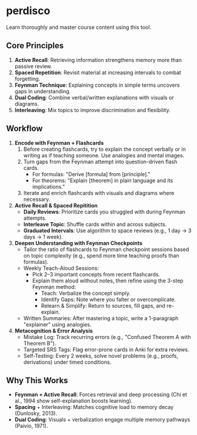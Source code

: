 # perdisco
Learn thoroughly and master course content using this tool.

## Core Principles
1. **Active Recall**: Retrieving information strengthens memory more than passive review.
2. **Spaced Repetition**: Revisit material at increasing intervals to combat forgetting.
3. **Feynman Technique**: Explaining concepts in simple terms uncovers gaps in understanding.
4. **Dual Coding**: Combine verbal/written explanations with visuals or diagrams.
5. **Interleaving**: Mix topics to improve discrimination and flexibility.

## Workflow
1. **Encode with Feynman + Flashcards**
    1. Before creating flashcards, try to explain the concept verbally or in writing as if teaching someone. Use analogies and mental images.
    2. Turn gaps from the Feynman attempt into question-driven flash cards.
        * For formulas: "Derive [formula] from [principle]."
        * For theorems: "Explain [theorem] in plain language and its implications."
    3. Iterate and enrich flashcards with visuals and diagrams where necessary.
2. **Active Recall & Spaced Repitition**
    * **Daily Reviews**: Prioritize cards you struggled with during Feynman attempts.
    * **Interleave Topic**: Shuffle cards within and across subjects.
    * **Graduated Intervals**: Use algorithm to space reviews (e.g., 1 day → 3 days → 1 week).
3. **Deepen Understanding with Feynman Checkpoints**
    * Tailor the ratio of flashcards to Feynman checkpoint sessions based on topic complexity (e.g., spend more time teaching proofs than formulas).
    * Weekly Teach-Aloud Sessions:
        * Pick 2–3 important concepts from recent flashcards.
        * Explain them aloud without notes, then refine using the 3-step Feynman method:
            * Teach: Verbalize the concept simply.
            * Identify Gaps: Note where you falter or overcomplicate.
            * Relearn & Simplify: Return to sources, fill gaps, and re-explain.
    * Written Summaries: After mastering a topic, write a 1-paragraph "explainer" using analogies.
4. **Metacognition & Error Analysis**
    * Mistake Log: Track recurring errors (e.g., "Confused Theorem A with Theorem B").
    * Targeted SRS Tags: Flag error-prone cards in Anki for extra reviews.
    * Self-Testing: Every 2 weeks, solve novel problems (e.g., proofs, derivations) under timed conditions.

## Why This Works
* **Feynman + Active Recall**: Forces retrieval and deep processing (Chi et al., 1994 show self-explanation boosts learning).
* **Spacing** + Interleaving: Matches cognitive load to memory decay (Dunlosky, 2013).
* **Dual Coding**: Visuals + verbalization engage multiple memory pathways (Paivio, 1971).